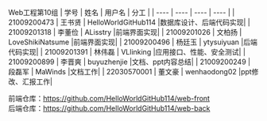 Web工程第10组
| 学号 | 姓名 |  用户名  | 分工 |
|  ----  | ----  | ---- | ---- |
| 21009200473 | 王书贤 | HelloWorldGitHub114 |数据库设计、后端代码实现|
| 21009201318 | 李董俭 | ALisstry |前端界面实现|
| 21009201026 | 文柏扬 | LoveShikiNatsume |前端界面实现|
| 21009200496 | 杨廷玉 | ytysuiyuan |后端代码实现|
| 21009201391 | 林伟磊 | VLlinking |应用接口、性能、安全测试|
| 21009200899 | 李晋爽 | buyuzhenjie |文档、ppt内容总结|
| 21009200249 | 段磊军 | MaWinds |文档工作|
| 22030570001 | 董文豪 | wenhaodong02 |ppt修改、汇报工作|

前端仓库：https://github.com/HelloWorldGitHub114/web-front  
后端仓库：https://github.com/HelloWorldGitHub114/web-back
